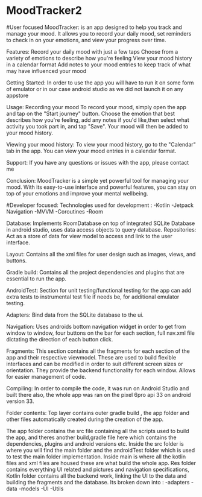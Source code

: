
# MoodTracker2
#User focused
MoodTracker: is an app designed to help you track and manage your mood. It allows you to record your daily mood,
set reminders to check in on your emotions, and view your progress over time.

Features:
Record your daily mood with just a few taps
Choose from a variety of emotions to describe how you're feeling
View your mood history in a calendar  format
Add notes to your mood entries to keep track of what may have influenced your mood

Getting Started:
In order to use the app you will have to run it on some form of emulator or in our case android studio as we did not launch it on any appstore

Usage:
Recording your mood
To record your mood, simply open the app and tap on the "Start journey" button.
Choose the emotion that best describes how you're feeling, add any notes if you'd like,then select what activity you took part in, and tap "Save". 
Your mood will then be added to your mood history.


Viewing your mood history:
To view your mood history, go to the "Calendar" tab in the app. You can view your mood entries in a calendar format.

Support:
If you have any questions or issues with the app, please contact me 

Conclusion:
MoodTracker is a simple yet powerful tool for managing your mood. With its easy-to-use interface and powerful features, you can stay on top of your emotions and improve your mental wellbeing. 

#Developer focused:
Technologies used for development :
  -Kotlin
  -Jetpack Navigation
  -MVVM
  -Coroutines
  -Room

Database: Implements RoomDatabase on top of integrated SQLite Database in android studio, uses data access objects to query database.
Repositories: Act as a store of data for view model to access and link to the user interface.

Layout: Contains all the xml files for user design such as images, views, and buttons.

Gradle build: Contains all the project dependencies and plugins that are essential to run the app.

AndroidTest: Section for unit testing/functional testing for the app can add extra tests to instrumental test file if needs be, for additional emulator testing.

Adapters: Bind data from the SQLite database to the ui.

Navigation: Uses androids bottom navigation widget in order to get from window to window, four buttons on the bar for each section, full nav.xml file dictating the direction of each button click.

Fragments: This section contains all the fragments for each section of the app and their respective viewmodel. These are used to build flexible interfaces and can be modified in order to suit different screen sizes or orientation. They provide the backend functionality for each window. Allows for easier management of code.

Compiling: In order to compile the code, it was run on Android Studio and built there also, the whole app was ran on the pixel 6pro api 33 on android version 33.

Folder contents: Top layer contains outer gradle build , the app folder and other files automatically created during the creation of the app.

The app folder contains the src file containing all the scripts used to build the app, and theres another build,gradle file here which contains the dependencies, plugins and android versions etc.
Inside the src folder is where you will find the main folder and the androidTest folder which is used to test the main folder implementation.
Inside main is where all the kotlin files and xml files are housed these are what build the whole app.
Res folder contains everything UI related and pictures and navigation specifications,
Kotlin folder contains all the backend work, linking the UI to the data and building the fragments and the database. 
Its broken down into :
  -adapters 
  -data 
  -models 
  -UI 
  -Utils
